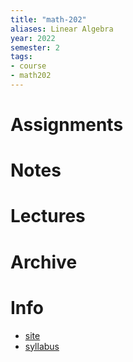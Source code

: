 ```yaml
---
title: "math-202"
aliases: Linear Algebra
year: 2022
semester: 2
tags: 
- course
- math202
---
```


# Assignments

# Notes

# Lectures

# Archive

# Info
- [site](https://www.maths.otago.ac.nz/?resOLAF)
- [syllabus](https://www.maths.otago.ac.nz/webdata/resources/math202/2022_S2_Course_Information/Syllabus.pdf?m=1657334628)